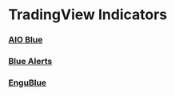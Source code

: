# TradingView Indicators

### <a href="https://github.com/joaquinmetayer/tradingview/blob/main/aioblue.pine" target="_blank">AIO Blue</a>

### <a href="https://github.com/joaquinmetayer/tradingview/blob/main/bluealerts.pine" target="_blank">Blue Alerts</a>

### <a href="https://github.com/joaquinmetayer/tradingview/blob/main/engublue.pine" target="_blank">EnguBlue</a>
